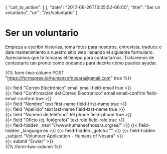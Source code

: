 {
  "call_to_action": [
  ],
  "date": "2017-09-26T13:25:52-06:00",
  "title": "Ser un voluntario",
  "url": "/es/voluntario"
}
# Ser un voluntario

Empieza a escribir historias,  toma fotos para nosotros, entrevista, traduce o dale mantenimiento a nuestro sitio web llenando el siguiente formulario. Apreciamos que te tomaras el tiempo para contactarnos. Trataremos de contestarte tan pronto como podamos para decirte cómo puedes ayudar.

{{% form-two-column POST "https://formspree.io/humansofnosara@gmail.com" true %}}
<div class="form-two-column__field">{{< field "Correo Electrónico" email email field-email true >}}</div>
<div class="form-two-column__field">{{< field "Confirmación del Correo Electrónico" email email-confirm field-email-confirm true >}}</div>
<div class="form-two-column__field">{{< field "Nombre" text first-name field-first-name true >}}</div>
<div class="form-two-column__field">{{< field "Apellido" text last-name field-last-name true >}}</div>
<div class="form-two-column__field">{{< field "Número de teléfono" tel phone field-phone true >}}</div>
<div class="form-two-column__field">{{< field "Oficio (ej. fotógrafo)" text role field-role true >}}</div>
{{< field-hidden _next "//www.humansofnosara.org/es/" >}}
{{< field-hidden _language es >}}
{{< field-hidden _gotcha "" >}}
{{< field-hidden _subject "Volunteer Application - Humans of Nosara" >}}
<div class="form-two-column__submit">{{< submit "Enviar" >}}</div>
{{% /form-two-column %}}